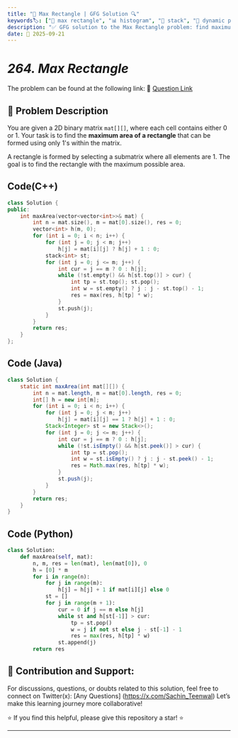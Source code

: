 ```yaml
---
title: "🔲 Max Rectangle | GFG Solution 🔍"
keywords🏷️: ["🔲 max rectangle", "📊 histogram", "📍 stack", "🔄 dynamic programming", "📘 GFG", "🏁 competitive programming", "📚 DSA"]
description: "✅ GFG solution to the Max Rectangle problem: find maximum area rectangle in binary matrix using largest rectangle in histogram approach with stack optimization. 🚀"
date: 📅 2025-09-21
---
```


# *264. Max Rectangle*

The problem can be found at the following link: 🔗 [Question Link](https://www.geeksforgeeks.org/problems/max-rectangle/1)

## **🧩 Problem Description**

You are given a 2D binary matrix `mat[][]`, where each cell contains either 0 or 1. Your task is to find the **maximum area of a rectangle** that can be formed using only 1's within the matrix.

A rectangle is formed by selecting a submatrix where all elements are 1. The goal is to find the rectangle with the maximum possible area.


## Code(C++)
```cpp
class Solution {
public:
    int maxArea(vector<vector<int>>& mat) {
        int n = mat.size(), m = mat[0].size(), res = 0;
        vector<int> h(m, 0);
        for (int i = 0; i < n; i++) {
            for (int j = 0; j < m; j++) 
                h[j] = mat[i][j] ? h[j] + 1 : 0;
            stack<int> st;
            for (int j = 0; j <= m; j++) {
                int cur = j == m ? 0 : h[j];
                while (!st.empty() && h[st.top()] > cur) {
                    int tp = st.top(); st.pop();
                    int w = st.empty() ? j : j - st.top() - 1;
                    res = max(res, h[tp] * w);
                }
                st.push(j);
            }
        }
        return res;
    }
};
```

## Code (Java)

```java
class Solution {
    static int maxArea(int mat[][]) {
        int n = mat.length, m = mat[0].length, res = 0;
        int[] h = new int[m];
        for (int i = 0; i < n; i++) {
            for (int j = 0; j < m; j++)
                h[j] = mat[i][j] == 1 ? h[j] + 1 : 0;
            Stack<Integer> st = new Stack<>();
            for (int j = 0; j <= m; j++) {
                int cur = j == m ? 0 : h[j];
                while (!st.isEmpty() && h[st.peek()] > cur) {
                    int tp = st.pop();
                    int w = st.isEmpty() ? j : j - st.peek() - 1;
                    res = Math.max(res, h[tp] * w);
                }
                st.push(j);
            }
        }
        return res;
    }
}
```

## Code (Python)

```python
class Solution:
    def maxArea(self, mat):
        n, m, res = len(mat), len(mat[0]), 0
        h = [0] * m
        for i in range(n):
            for j in range(m):
                h[j] = h[j] + 1 if mat[i][j] else 0
            st = []
            for j in range(m + 1):
                cur = 0 if j == m else h[j]
                while st and h[st[-1]] > cur:
                    tp = st.pop()
                    w = j if not st else j - st[-1] - 1
                    res = max(res, h[tp] * w)
                st.append(j)
        return res
```



## 🎯 **Contribution and Support:**

For discussions, questions, or doubts related to this solution, feel free to connect on Twitter(x): [Any Questions] (https://x.com/Sachin_Teenwal) Let’s make this learning journey more collaborative!

⭐ If you find this helpful, please give this repository a star! ⭐

---
